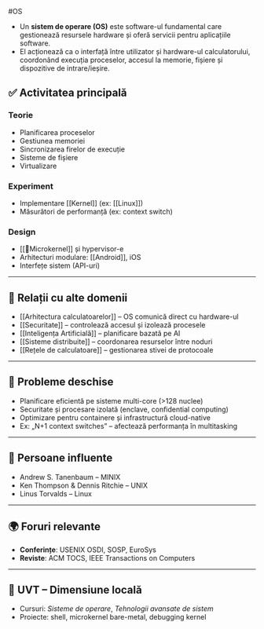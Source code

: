 #OS
- Un **sistem de operare (OS)** este software-ul fundamental care gestionează resursele hardware și oferă servicii pentru aplicațiile software.  
- El acționează ca o interfață între utilizator și hardware-ul calculatorului, coordonând execuția proceselor, accesul la memorie, fișiere și dispozitive de intrare/ieșire.

## ✅ Activitatea principală

### Teorie
- Planificarea proceselor
- Gestiunea memoriei
- Sincronizarea firelor de execuție
- Sisteme de fișiere
- Virtualizare

### Experiment
- Implementare [[Kernel]] (ex: [[Linux]])
- Măsurători de performanță (ex: context switch)

### Design
- [[🧩Microkernel]] și hypervisor-e
- Arhitecturi modulare: [[Android]], iOS
- Interfețe sistem (API-uri)

---

## 🔄 Relații cu alte domenii

- [[Arhitectura calculatoarelor]] – OS comunică direct cu hardware-ul
- [[Securitate]] – controlează accesul și izolează procesele
- [[Inteligența Artificială]] – planificare bazată pe AI
- [[Sisteme distribuite]] – coordonarea resurselor între noduri
- [[Rețele de calculatoare]] – gestionarea stivei de protocoale

---

## 🧩 Probleme deschise

- Planificare eficientă pe sisteme multi-core (>128 nuclee)
- Securitate și procesare izolată (enclave, confidential computing)
- Optimizare pentru containere și infrastructură cloud-native
- Ex: „N+1 context switches” – afectează performanța în multitasking

---

## 👤 Persoane influente

- Andrew S. Tanenbaum – MINIX
- Ken Thompson & Dennis Ritchie – UNIX
- Linus Torvalds – Linux

---

## 🌍 Foruri relevante

- **Conferințe**: USENIX OSDI, SOSP, EuroSys
- **Reviste**: ACM TOCS, IEEE Transactions on Computers

---

## 📍 UVT – Dimensiune locală

- Cursuri: *Sisteme de operare*, *Tehnologii avansate de sistem*
- Proiecte: shell, microkernel bare-metal, debugging kernel


